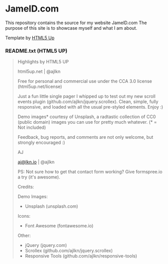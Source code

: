 # JamelD.com

This repository contains the source for my website JamelD.com
The purpose of this site is to showcase myself and what I am about.


Template by [HTML5 Up](https://html5up.net/)

### README.txt (HTML5 UP)
> Highlights by HTML5 UP
> 
> html5up.net | @ajlkn
> 
> Free for personal and commercial use under the CCA 3.0 license (html5up.net/license)
> 
> 
> Just a fun little single pager I whipped up to test out my new scroll events plugin (github.com/ajlkn/jquery.scrollex).
> Clean, simple, fully responsive, and loaded with all the usual pre-styled elements. Enjoy :)
> 
> Demo images* courtesy of Unsplash, a radtastic collection of CC0 (public domain) images you can use for pretty much whatever.
> (* = Not included)
> 
> Feedback, bug reports, and comments are not only welcome, but strongly encouraged :)
> 
> AJ
> 
> aj@lkn.io | @ajlkn
> 
> PS: Not sure how to get that contact form working? Give formspree.io a try (it's awesome).
> 
> Credits:
> 
> Demo Images:
> - Unsplash (unsplash.com)
> 
> Icons:
> - Font Awesome (fontawesome.io)
> 
> Other:
> - jQuery (jquery.com)
> - Scrollex (github.com/ajlkn/jquery.scrollex)
> - Responsive Tools (github.com/ajlkn/responsive-tools)